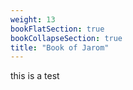 ```yaml
---
weight: 13
bookFlatSection: true
bookCollapseSection: true
title: "Book of Jarom"
---
```


this is a test